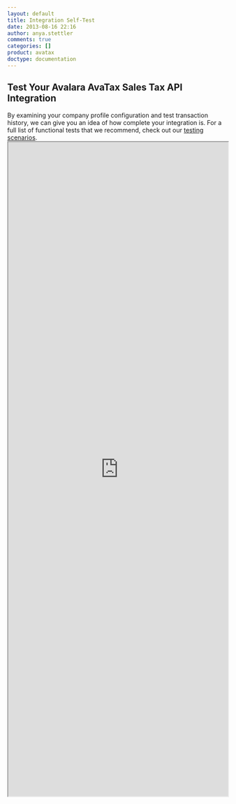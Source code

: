 ```yaml
---
layout: default
title: Integration Self-Test
date: 2013-08-16 22:16
author: anya.stettler
comments: true
categories: []
product: avatax
doctype: documentation
---
```

<h2>Test Your Avalara AvaTax Sales Tax API Integration</h2>
By examining your company profile configuration and test transaction history, we can give you an idea of how complete your integration is. For a full list of functional tests that we recommend, check out our <a href="/avatax/testing-your-integration-to-avatax">testing scenarios</a>.

<iframe src="http://self-cert.azurewebsites.net/" width="100%" height="1500" scrolling="no"></iframe>
